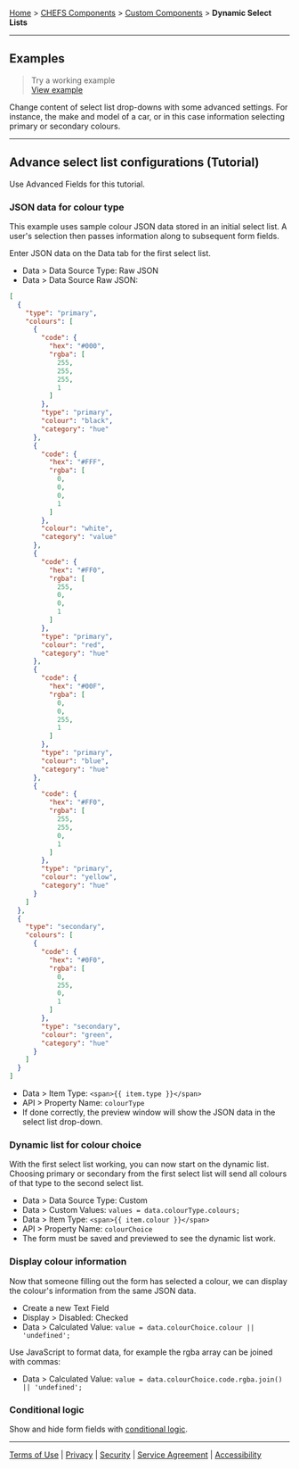 [Home](index) > [CHEFS Components](CHEFS-Components) > [Custom Components](Custom-components) > **Dynamic Select Lists**
***

## Examples
> Try a working example<br>
> [View example](https://submit.digital.gov.bc.ca/app/form/submit?f=4ee726e0-f7a7-49a1-8454-7325d2593a7d)

<!-- > Download this example file and [import](Importing-and-exporting-form-designs) it into your design<br>
> [example__dynamic_select_lists_schema.json](examples/example__dynamic_select_lists_schema.json) -->

Change content of select list drop-downs with some advanced settings. For instance, the make and model of a car, or in this case information selecting primary or secondary colours.
***

## Advance select list configurations (Tutorial)
<!-- **[Back to top](#top)** -->

Use Advanced Fields for this tutorial.

### JSON data for colour type
This example uses sample colour JSON data stored in an initial select list. A user's selection then passes information along to subsequent form fields. 

Enter JSON data on the Data tab for the first select list. 
* Data > Data Source Type: Raw JSON
* Data > Data Source Raw JSON:
```json
[
  {
    "type": "primary",
    "colours": [
      {
        "code": {
          "hex": "#000",
          "rgba": [
            255,
            255,
            255,
            1
          ]
        },
        "type": "primary",
        "colour": "black",
        "category": "hue"
      },
      {
        "code": {
          "hex": "#FFF",
          "rgba": [
            0,
            0,
            0,
            1
          ]
        },
        "colour": "white",
        "category": "value"
      },
      {
        "code": {
          "hex": "#FF0",
          "rgba": [
            255,
            0,
            0,
            1
          ]
        },
        "type": "primary",
        "colour": "red",
        "category": "hue"
      },
      {
        "code": {
          "hex": "#00F",
          "rgba": [
            0,
            0,
            255,
            1
          ]
        },
        "type": "primary",
        "colour": "blue",
        "category": "hue"
      },
      {
        "code": {
          "hex": "#FF0",
          "rgba": [
            255,
            255,
            0,
            1
          ]
        },
        "type": "primary",
        "colour": "yellow",
        "category": "hue"
      }
    ]
  },
  {
    "type": "secondary",
    "colours": [
      {
        "code": {
          "hex": "#0F0",
          "rgba": [
            0,
            255,
            0,
            1
          ]
        },
        "type": "secondary",
        "colour": "green",
        "category": "hue"
      }
    ]
  }
]
```
* Data > Item Type: `<span>{{ item.type }}</span>`
* API > Property Name: `colourType`
* If done correctly, the preview window will show the JSON data in the select list drop-down.

### Dynamic list for colour choice
With the first select list working, you can now start on the dynamic list. Choosing primary or secondary from the first select list will send all colours of that type to the second select list.

* Data > Data Source Type: Custom 
* Data > Custom Values: `values = data.colourType.colours;`
* Data > Item Type: `<span>{{ item.colour }}</span>`
* API > Property Name: `colourChoice`
* The form must be saved and previewed to see the dynamic list work.

### Display colour information
Now that someone filling out the form has selected a colour, we can display the colour's information from the same JSON data.

* Create a new Text Field
* Display > Disabled: Checked
* Data > Calculated Value: `value = data.colourChoice.colour || 'undefined';`

Use JavaScript to format data, for example the rgba array can be joined with commas:
* Data > Calculated Value: `value = data.colourChoice.code.rgba.join() || 'undefined';`

### Conditional logic
Show and hide form fields with [conditional logic](Conditional-forms-fields).

<!-- **[Back to top](#top)** -->
***
[Terms of Use](Terms-of-Use) | [Privacy](Privacy) | [Security](Security) | [Service Agreement](Service-Agreement) | [Accessibility](Accessibility)